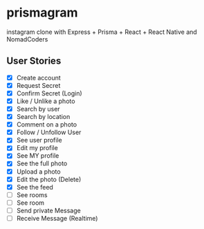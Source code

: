 # prismagram

instagram clone with Express + Prisma + React + React Native and NomadCoders

## User Stories

- [x] Create account
- [x] Request Secret
- [x] Confirm Secret (Login)
- [x] Like / Unlike a photo
- [x] Search by user
- [x] Search by location
- [x] Comment on a photo
- [x] Follow / Unfollow User
- [x] See user profile
- [x] Edit my profile
- [x] See MY profile
- [x] See the full photo
- [x] Upload a photo
- [x] Edit the photo (Delete)
- [x] See the feed
- [ ] See rooms
- [ ] See room
- [ ] Send private Message
- [ ] Receive Message (Realtime)
